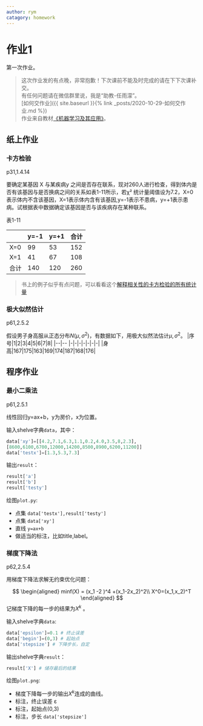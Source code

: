 ```yaml
---
author: rym
catagory: homework
---
```


# 作业1

第一次作业。

<!-- more -->

> 这次作业发的有点晚，非常抱歉！下次课前不能及时完成的请在下下次课补交。  
> 有任何问题请在微信群里说，我是“助教-任雨濛”。  
> [如何交作业]({{ site.baseurl }}{% link _posts/2020-10-29-如何交作业.md %})  
> 作业来自教材[《机器学习及其应用》](https://item.jd.com/12695228.html)。

## 纸上作业

### 卡方检验

p31,1.4.14  

要确定某基因 X 与某疾病y 之间是否存在联系，现对260人进行检查，得到体内是否有该基因与是否换病之间的关系如表1-11所示，若χ² 统计量阈值设为7.2，X=0表示体内不含该基因，X=1表示体内含有该基因,y=-1表示不患病，y=+1表示患病。试根据表中数据确定该基因是否与该疾病存在某种联系。

表1-11

||y=-1|y=+1|合计|
|---|---|---|---|
|X=0|99|53|152|
|X=1|41|67|108|
|合计|140|120|260|

> 书上的例子似乎有点问题，可以看看这个[解释相关性的卡方检验的所有统计量](https://support.minitab.com/zh-cn/minitab/20/help-and-how-to/statistics/tables/how-to/chi-square-test-for-association/interpret-the-results/all-statistics/)

### 极大似然估计

p61,2.5.2

假设男子身高服从正态分布$N(\mu,\sigma^2)$，有数据如下，用极大似然法估计$\mu,\sigma^2$。
|序号|1|2|3|4|5|6|7|8|
|--|-- |-|-|-|-|-|-|-|
|身高|167|175|163|169|174|187|168|176|

## 程序作业

### 最小二乘法

p61,2.5.1

线性回归y=ax+b，y为房价，x为位置。

输入shelve字典`data`，其中：

````python
data['xy']=[[4.2,7.1,6.3,1.1,0.2,4.0,3.5,8,2.3],
[8600,6100,6700,12000,14200,8500,8900,6200,11200]]
data['testx']=[1.3,5.3,7.3]
````

输出`result`：

````python
result['a']
result['b']
result['testy']
````

绘图`plot.py`:

* 点集 `data['testx'],result['testy']` 
* 点集 `data['xy']`
* 直线 `y=ax+b`
* 做适当的标注，比如title,label。
  
### 梯度下降法

p62,2.5.4

用梯度下降法求解无约束优化问题：

$$
\begin{aligned}
minf(X) = (x_1 -2 )^4 +(x_1-2x_2)^2\\
X^0=(x_1,x_2)^T
\end{aligned}
$$
记梯度下降的每一步的结果为$X^k$ 。

输入shelve字典`data`:

````python
data['epsilon']=0.1 # 终止误差
data['begin']=(0,3) # 起始点
data['stepsize'] # 下降步长，自定
````

输出shelve字典`result`：

````python
result['X'] # 储存最后的结果
````

绘图`plot.png`:

* 梯度下降每一步的输出$X^k$连成的曲线。
* 标注，终止误差 ε
* 标注，起始点(0,3)
* 标注，步长 `data['stepsize']`
